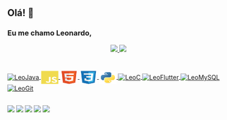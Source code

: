 ## Olá! 👋
### Eu me chamo Leonardo,

<div align="center">
  <a href="https://github.com/LeoFontez">
  <img height="180em" src="https://github-readme-stats.vercel.app/api?username=LeoFontez&show_icons=true&theme=tokyonight&include_all_commits=true&count_private=true"/>
  <img height="180em" src="https://github-readme-stats.vercel.app/api/top-langs/?username=LeoFontez&layout=compact&langs_count=7&theme=tokyonight"/>
</div>

  ###

<div style="display: inline_block"><br>
  <img align="center" alt="LeoJava" height="60" width="40" src="https://cdn.jsdelivr.net/gh/devicons/devicon/icons/java/java-original-wordmark.svg">     
  <img align="center" alt="LeoJS"height="30" width="40" src="https://raw.githubusercontent.com/devicons/devicon/master/icons/javascript/javascript-plain.svg">
  <img align="center" alt="LeoHTML" height="30" width="40" src="https://raw.githubusercontent.com/devicons/devicon/master/icons/html5/html5-original.svg">
  <img align="center" alt="LeoCSS" height="30" width="40" src="https://raw.githubusercontent.com/devicons/devicon/master/icons/css3/css3-original.svg">
  <img align="center" alt="LeoPython" height="30" width="40" src="https://raw.githubusercontent.com/devicons/devicon/master/icons/python/python-original.svg">
  <img align="center" alt="LeoC" height="30" width="40" src="https://cdn.jsdelivr.net/gh/devicons/devicon/icons/c/c-original.svg">
  <img align="center" alt="LeoFlutter" height="30" width="40" src="https://cdn.jsdelivr.net/gh/devicons/devicon/icons/flutter/flutter-original.svg">
  <img align="center" alt="LeoMySQL" height="60" width="40" src="https://cdn.jsdelivr.net/gh/devicons/devicon/icons/mysql/mysql-original-wordmark.svg">
  <img align="center" alt="LeoGit" height="60" width="40" src="https://cdn.jsdelivr.net/gh/devicons/devicon/icons/git/git-plain-wordmark.svg">
</div>
 
  ##
  <div>
  <a href="https://www.linkedin.com/in/leonardo-fontes-88b450207/" target="_blank"><img src="https://img.shields.io/badge/-LinkedIn-%230077B5?style=for-the-badge&logo=linkedin&logoColor=white" target="_blank"></a> 
  <a href="https://www.instagram.com/leofontez/" target="_blank"><img src="https://img.shields.io/badge/Instagram-E4405F?style=for-the-badge&logo=instagram&logoColor=white" target="_blank"></a>
  <a href = "mailto:leofontes273@gmail.com"><img src="https://img.shields.io/badge/Gmail-D14836?style=for-the-badge&logo=gmail&logoColor=white" target="_blank"></a>
  <a href = "https://steamcommunity.com/profiles/76561198158918951/"><img src="https://img.shields.io/badge/Steam-000000?style=for-the-badge&logo=steam&logoColor=white" target="_blank"></a>
  <a href = "https://api.whatsapp.com/send?phone=5511944777373&text=Oi%20Leo%2C%20tudo%20bem%3F%20Eu%20me%20chamo..."><img src="https://img.shields.io/badge/WhatsApp-25D366?style=for-the-badge&logo=whatsapp&logoColor=white" target="_blank"></a>
    
  </div>


